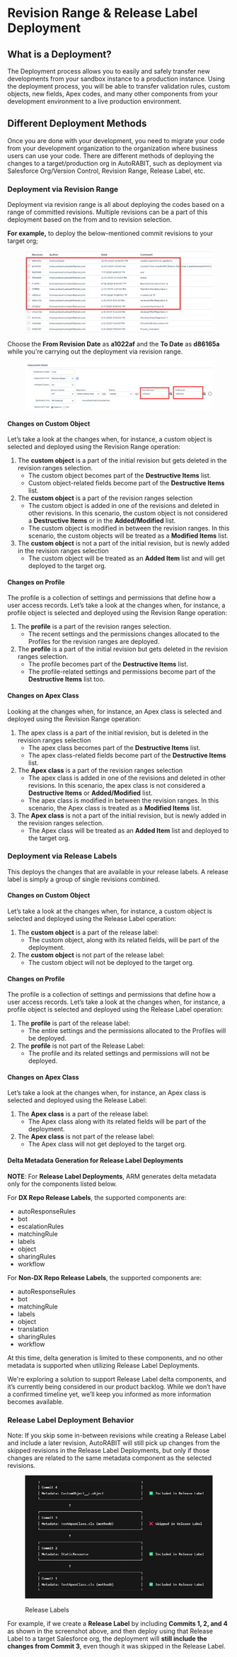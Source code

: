 # Revision Range & Release Label Deployment

## What is a Deployment? <a href="#what-is-deployment" id="what-is-deployment"></a>

The Deployment process allows you to easily and safely transfer new developments from your sandbox instance to a production instance. Using the deployment process, you will be able to transfer validation rules, custom objects, new fields, Apex codes, and many other components from your development environment to a live production environment.

## Different Deployment Methods <a href="#different-deployment-methods" id="different-deployment-methods"></a>

Once you are done with your development, you need to migrate your code from your development organization to the organization where business users can use your code. There are different methods of deploying the changes to a target/production org in AutoRABIT, such as deployment via Salesforce Org/Version Control, Revision Range, Release Label, etc.

### Deployment via Revision Range <a href="#deployment-via-revision-range" id="deployment-via-revision-range"></a>

Deployment via revision range is all about deploying the codes based on a range of committed revisions. Multiple revisions can be a part of this deployment based on the from and to revision selection.

**For example,** to deploy the below-mentioned commit revisions to your target org;

<figure><img src="../../../../.gitbook/assets/image (10) (1) (1) (1) (1) (1) (1) (1) (1) (1) (1) (1) (1) (1) (1) (1) (1) (1) (1) (1).png" alt=""><figcaption></figcaption></figure>

Choose the **From Revision Date** as **a1022af** and the **To Date** as **d86165a** while you're carrying out the deployment via revision range.

<figure><img src="../../../../.gitbook/assets/image (11) (1) (1) (1) (1) (1) (1) (1) (1) (1) (1) (1) (1) (1) (1) (1) (1) (1).png" alt=""><figcaption></figcaption></figure>

#### **Changes on Custom Object**

Let’s take a look at the changes when, for instance, a custom object is selected and deployed using the Revision Range operation:

1. The **custom object** is a part of the initial revision but gets deleted in the revision ranges selection.
   * The custom object becomes part of the **Destructive Items** list.
   * Custom object-related fields become part of the **Destructive Items** list.
2. The **custom object** is a part of the revision ranges selection
   * The custom object is added in one of the revisions and deleted in other revisions. In this scenario, the custom object is not considered a **Destructive Items** or in the **Added/Modified** list.
   * The custom object is modified in between the revision ranges. In this scenario, the custom objects will be treated as a **Modified Items** list.
3. The **custom object** is not a part of the initial revision, but is newly added in the revision ranges selection
   * The custom object will be treated as an **Added Item** list and will get deployed to the target org.

#### **Changes on Profile**

The profile is a collection of settings and permissions that define how a user access records. Let’s take a look at the changes when, for instance, a profile object is selected and deployed using the Revision Range operation:

1. The **profile** is a part of the revision ranges selection.
   * The recent settings and the permissions changes allocated to the Profiles for the revision ranges are deployed.
2. The **profile** is a part of the initial revision but gets deleted in the revision ranges selection.
   * The profile becomes part of the **Destructive Items** list.
   * The profile-related settings and permissions become part of the **Destructive Items** list too.

#### **Changes on Apex Class**

Looking at the changes when, for instance, an Apex class is selected and deployed using the Revision Range operation:

1. The apex class is a part of the initial revision, but is deleted in the revision ranges selection
   * The apex class becomes part of the **Destructive Items** list.
   * The apex class-related fields become part of the **Destructive Items** list.
2. The **Apex class** is a part of the revision ranges selection
   * The apex class is added in one of the revisions and deleted in other revisions. In this scenario, the apex class is not considered a **Destructive Items** or **Added/Modified** list.
   * The apex class is modified in between the revision ranges. In this scenario, the Apex class is treated as a **Modified Items** list.
3. The **Apex class** is not a part of the initial revision, but is newly added in the revision ranges selection.
   * The Apex class will be treated as an **Added Item** list and deployed to the target org.

### Deployment via Release Labels <a href="#deployment-via-release-labels" id="deployment-via-release-labels"></a>

This deploys the changes that are available in your release labels. A release label is simply a group of single revisions combined.

#### **Changes on Custom Object**

Let’s take a look at the changes when, for instance, a custom object is selected and deployed using the Release Label operation:

1. The **custom object** is a part of the release label:
   * The custom object, along with its related fields, will be part of the deployment.
2. The **custom object** is not part of the release label:
   * The custom object will not be deployed to the target org.

#### **Changes on Profile**

The profile is a collection of settings and permissions that define how a user access records. Let’s take a look at the changes when, for instance, a profile object is selected and deployed using the Release Label operation:

1. The **profile** is part of the release label:
   * The entire settings and the permissions allocated to the Profiles will be deployed.
2. The **profile** is not part of the Release Label:
   * The profile and its related settings and permissions will not be deployed.

#### **Changes on Apex Class**

Let’s take a look at the changes when, for instance, an Apex class is selected and deployed using the Release Label:

1. The **Apex class** is a part of the release label:
   * The Apex class along with its related fields will be part of the deployment.
2. The **Apex class** is not part of the release label:
   * The Apex class will not get deployed to the target org.

#### Delta Metadata Generation for Release Label Deployments

**NOTE**: For **Release Label Deployments**, ARM generates delta metadata only for the components listed below.

For **DX Repo Release Labels**, the supported components are:

* autoResponseRules
* bot
* escalationRules
* matchingRule
* labels
* object
* sharingRules
* workflow

For **Non-DX Repo Release Labels**, the supported components are:

* autoResponseRules
* bot
* matchingRule
* labels
* object
* translation
* sharingRules
* workflow

At this time, delta generation is limited to these components, and no other metadata is supported when utilizing Release Label Deployments.

We're exploring a solution to support Release Label delta components, and it’s currently being considered in our product backlog. While we don’t have a confirmed timeline yet, we’ll keep you informed as more information becomes available.

### Release Label Deployment Behavior

Note: If you skip some in-between revisions while creating a Release Label and include a later revision, AutoRABIT will still pick up changes from the skipped revisions in the Release Label Deployments, but only if those changes are related to the same metadata component as the selected revisions.

<figure><img src="../../../../.gitbook/assets/image (1) (10).png" alt=""><figcaption><p>Release Labels</p></figcaption></figure>

For example, if we create a **Release Label** by including **Commits 1, 2, and 4** as shown in the screenshot above, and then deploy using that Release Label to a target Salesforce org, the deployment will **still include the changes from Commit 3**, even though it was skipped in the Release Label.&#x20;
